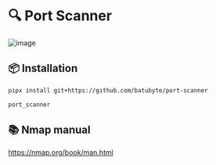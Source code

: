 # 🔍 Port Scanner
![image](https://github.com/user-attachments/assets/1cce0596-a1fc-4450-a5bf-ea208ba1d860)

## 📦 Installation
```bash
pipx install git+https://github.com/batubyte/port-scanner
```
```bash
port_scanner
```

## 📚 Nmap manual
https://nmap.org/book/man.html
